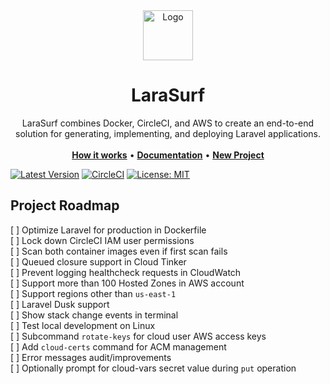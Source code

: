 <div align="center">
  <a href="https://larasurf.com">
    <img src="https://twemoji.maxcdn.com/svg/1f30a.svg" alt="Logo" width="80" height="80">
  </a>
<h1 align="center">LaraSurf</h1>

  <p align="center">
    LaraSurf combines Docker, CircleCI, and AWS to create an end-to-end solution for generating, implementing, and deploying Laravel applications.
    <br />
    <br />
    <a href="https://larasurf.com/how-it-works"><strong>How it works</strong></a>
    &bull;
    <a href="https://larasurf.com/docs"><strong>Documentation</strong></a>
    &bull;
    <a href="https://larasurf.com/new"><strong>New Project</strong></a>
    <br />
  </p>
</div>

[![Latest Version](https://img.shields.io/github/v/tag/larasurf/larasurf?label=latest&sort=semver)](https://github.com/larasurf/larasurf/releases)
[![CircleCI](https://circleci.com/gh/larasurf/larasurf/tree/main.svg?style=svg)](https://circleci.com/gh/larasurf/larasurf/?branch=main)
[![License: MIT](https://img.shields.io/badge/License-MIT-yellow.svg)](https://opensource.org/licenses/MIT)

## Project Roadmap
[ ] Optimize Laravel for production in Dockerfile<br/>
[ ] Lock down CircleCI IAM user permissions<br/>
[ ] Scan both container images even if first scan fails<br/>
[ ] Queued closure support in Cloud Tinker<br/>
[ ] Prevent logging healthcheck requests in CloudWatch<br/>
[ ] Support more than 100 Hosted Zones in AWS account<br/>
[ ] Support regions other than `us-east-1`<br/>
[ ] Laravel Dusk support<br/>
[ ] Show stack change events in terminal<br/>
[ ] Test local development on Linux<br/>
[ ] Subcommand `rotate-keys` for cloud user AWS access keys<br/>
[ ] Add `cloud-certs` command for ACM management<br/>
[ ] Error messages audit/improvements<br/>
[ ] Optionally prompt for cloud-vars secret value during `put` operation<br/>
